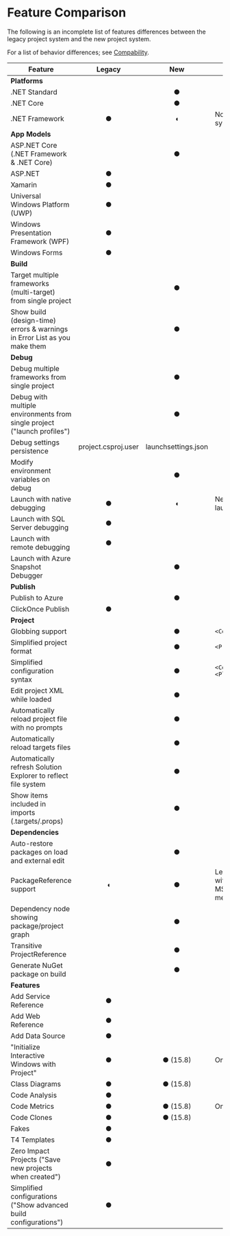 # Feature Comparison

The following is an incomplete list of features differences between the legacy project system and the new project system. 

For a list of behavior differences; see [Compability](compatibility.md).

**Feature**|**Legacy**|**New**|**Notes**
---|:---:|:---:|---
**Platforms**                                                               |
.NET Standard                                                               |          | ●
.NET Core                                                                   |          | ●
.NET Framework                                                              | ●        | ◖  | No designer/AppModel support for new project system
**App Models**                                                              |
ASP.NET Core (.NET Framework & .NET Core)                                   |          | ●
ASP.NET                                                                     | ●        |   
Xamarin                                                                     | ●        |   
Universal Windows Platform (UWP)                                            | ●        |   
Windows Presentation Framework (WPF)                                        | ●        |   
Windows Forms                                                               | ●        |   
**Build**|
Target multiple frameworks (multi-target) from single project               |          | ●
Show build (design-time) errors & warnings in Error List as you make them   |          | ●
**Debug**|
Debug multiple frameworks from single project                               |          | ●
Debug with multiple environments from single project ("launch profiles")    |          | ●
Debug settings persistence                                                  |project.csproj.user|launchsettings.json
Modify environment variables on debug                                       |          | ● 
Launch with native debugging                                                | ●        | ◖ | Need to put `"nativeDebugging": true` in launchsettings.json for new project system
Launch with SQL Server debugging                                            | ●        |   
Launch with remote debugging                                                | ●        |   
Launch with Azure Snapshot Debugger                                         |          | ●
**Publish**                                                                 |
Publish to Azure                                                            |          | ●
ClickOnce Publish                                                           | ●        |   
**Project**                                                                 |
Globbing support                                                            |          | ●    | `<Compile Include="*.cs" />`
Simplified project format                                                   |          | ●    | `<Project Sdk="Microsoft.Net.Sdk">`
Simplified configuration syntax                                             |          | ●    | `<Configurations>Debug;Release<Configurations>;<Platforms>AnyCPU;x64</Platforms>`
Edit project XML while loaded                                               |          | ●
Automatically reload project file with no prompts                           |          | ●
Automatically reload targets files                                          |          | ●
Automatically refresh Solution Explorer to reflect file system              |          | ●
Show items included in imports (.targets/.props)                            |          | ●
**Dependencies**|
Auto-restore packages on load and external edit                             |          | ● 
PackageReference support                                                    | ◖        | ● | Legacy does not reload package targets file without VS restart. Also does not support using MSBuild properties in name, version and metadata.
Dependency node showing package/project graph                               |          | ● 
Transitive ProjectReference                                                 |          | ●
Generate NuGet package on build                                             |          | ● 
**Features**|
Add Service Reference                                                       | ●        | 
Add Web Reference                                                           | ●        | 
Add Data Source                                                             | ●        | 
"Initialize Interactive Windows with Project"                               | ●        | ● (15.8) | Only when targeting .NET Framework.
Class Diagrams                                                              | ●        | ● (15.8) |
Code Analysis                                                               | ●        | 
Code Metrics                                                                | ●        | ● (15.8) | Only when targeting .NET Framework.
Code Clones                                                                 | ●        | ● (15.8) | 
Fakes                                                                       | ●        | 
T4 Templates                                                                | ●        | 
Zero Impact Projects ("Save new projects when created")                     | ●        | 
Simplified configurations ("Show advanced build configurations")            | ●        | 
